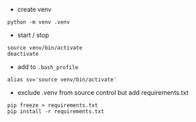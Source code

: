 - create venv
```
python -m venv .venv
```

- start / stop
```
source venv/bin/activate
deactivate
```

- add to `.bash_profile`
```
alias sv='source venv/bin/activate'
```

- exclude .venv from source control but add requirements.txt
```
pip freeze > requirements.txt
pip install -r requirements.txt
```
